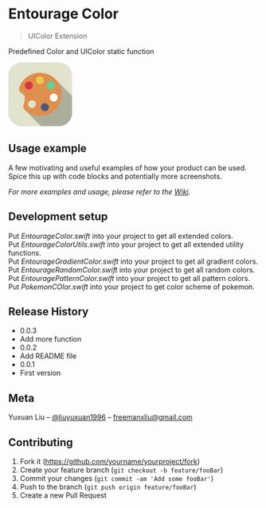 # Entourage Color
> UIColor Extension 

Predefined Color and UIColor static function 

![](Entourage/Entourage.png)

## Usage example

A few motivating and useful examples of how your product can be used. Spice this up with code blocks and potentially more screenshots.

_For more examples and usage, please refer to the [Wiki][wiki]._

## Development setup
Put _EntourageColor.swift_ into your project to get all extended colors.<br/>
Put _EntourageColorUtils.swift_ into your project to get all extended utility functions.<br/>
Put _EntourageGradientColor.swift_ into your project to get all gradient colors.<br/>
Put _EntourageRandomColor.swift_ into your project to get all random colors.<br/>
Put _EntouragePatternColor.swift_ into your project to get all pattern colors.<br/>
Put _PokemonCOlor.swift_ into your project to get color scheme of pokemon.<br/>



## Release History
* 0.0.3
* Add more function
* 0.0.2
* Add README file
* 0.0.1
* First version

## Meta
Yuxuan Liu  – [@liuyuxuan1996](https://twitter.com/dbader_org) – freemanxliu@gmail.com


## Contributing

1. Fork it (<https://github.com/yourname/yourproject/fork>)
2. Create your feature branch (`git checkout -b feature/fooBar`)
3. Commit your changes (`git commit -am 'Add some fooBar'`)
4. Push to the branch (`git push origin feature/fooBar`)
5. Create a new Pull Request

<!-- Markdown link & img dfn's -->
[npm-image]: https://img.shields.io/npm/v/datadog-metrics.svg?style=flat-square
[npm-url]: https://npmjs.org/package/datadog-metrics
[npm-downloads]: https://img.shields.io/npm/dm/datadog-metrics.svg?style=flat-square
[travis-image]: https://img.shields.io/travis/dbader/node-datadog-metrics/master.svg?style=flat-square
[travis-url]: https://travis-ci.org/dbader/node-datadog-metrics
[wiki]: https://github.com/yourname/yourproject/wiki

